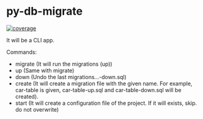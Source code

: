 # py-db-migrate

[![coverage](https://img.shields.io/badge/Coverage-100%25-brightgreen.svg)](https://github.com/akemalyildirim1/py-db-migrate/actions)


It will be a CLI app.

Commands:
* migrate (It will run the migrations (up))
* up (Same with migrate)
* down (Undo the last migrations...-down.sql)
* create (It will create a migration file with the given name. For example, car-table is given, car-table-up.sql and car-table-down.sql will be created).
* start (It will create a configuration file of the project. If it will exists, skip. do not overwrite)
